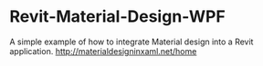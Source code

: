 # Revit-Material-Design-WPF
A simple example of how to integrate Material design into a Revit application. http://materialdesigninxaml.net/home
